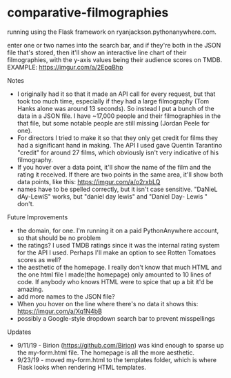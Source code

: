 # comparative-filmographies
running using the Flask framework on ryanjackson.pythonanywhere.com.

enter one or two names into the search bar, and if they're both in the JSON file that's stored, then it'll show an interactive line chart of their filmographies, with the y-axis values being their audience scores on TMDB. EXAMPLE: https://imgur.com/a/2EpqBhp

Notes
- I originally had it so that it made an API call for every request, but that took too much time, especially if they had a large filmography (Tom Hanks alone was around 13 seconds). So instead I put a bunch of the data in a JSON file. I have ~17,000 people and their filmographies in the that file, but some notable people are still missing (Jordan Peele for one). 
- For directors I tried to make it so that they only get credit for films they had a significant hand in making. The API I used gave Quentin Tarantino "credit" for around 27 films, which obviously isn't very indicative of his filmography.
- If you hover over a data point, it'll show the name of the film and the rating it received. If there are two points in the same area, it'll show both data points, like this: https://imgur.com/a/o2rxbLQ
- names have to be spelled correctly, but it isn't case sensitive. "DaNieL dAy-LewiS" works, but "daniel day lewis" and "Daniel Day- Lewis " don't.

Future Improvements
- the domain, for one. I'm running it on a paid PythonAnywhere account, so that should be no problem
- the ratings? I used TMDB ratings since it was the internal rating system for the API I used. Perhaps I'll make an option to see Rotten Tomatoes scores as well?
- the aesthetic of the homepage. I really don't know that much HTML and the one html file I made(the homepage) only amounted to 10 lines of code. If anybody who knows HTML were to spice that up a bit it'd be amazing.
- add more names to the JSON file?
- When you hover on the line where there's no data it shows this: https://imgur.com/a/Xq1N4bB
- possibly a Google-style dropdown search bar to prevent misspellings

Updates
- 9/11/19 - Birion (https://github.com/Birion) was kind enough to sparse up the my-form.html file. The homepage is all the more aesthetic.
- 9/23/19 - moved my-form.html to the templates folder, which is where Flask looks when rendering HTML templates.
